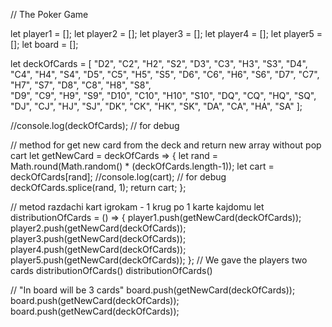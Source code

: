// The Poker Game

let player1 = [];
let player2 = [];
let player3 = [];
let player4 = [];
let player5 = [];
let board = [];

let deckOfCards = [
    "D2", "C2", "H2", "S2", 
    "D3", "C3", "H3", "S3", 
    "D4", "C4", "H4", "S4", 
    "D5", "C5", "H5", "S5", 
    "D6", "C6", "H6", "S6",
    "D7", "C7", "H7", "S7", 
    "D8", "C8", "H8", "S8",  
    "D9", "C9", "H9", "S9",
    "D10", "C10", "H10", "S10", 
    "DQ", "CQ", "HQ", "SQ", 
    "DJ", "CJ", "HJ", "SJ", 
    "DK", "CK", "HK", "SK", 
    "DA", "CA", "HA", "SA"
];

//console.log(deckOfCards); // for debug

// method for get new card from the deck and return new array without pop cart
let getNewCard = deckOfCards => {
    let rand = Math.round(Math.random() * (deckOfCards.length-1));
    let cart = deckOfCards[rand];
    //console.log(cart); // for debug
    deckOfCards.splice(rand, 1);
    return cart;
};


// metod razdachi kart igrokam - 1 krug po 1 karte kajdomu
let distributionOfCards = () => {
    player1.push(getNewCard(deckOfCards));
    player2.push(getNewCard(deckOfCards));
    player3.push(getNewCard(deckOfCards));
    player4.push(getNewCard(deckOfCards));
    player5.push(getNewCard(deckOfCards));
};
// We gave the players two cards
distributionOfCards()
distributionOfCards()


// "In board will be 3 cards"
board.push(getNewCard(deckOfCards));
board.push(getNewCard(deckOfCards));
board.push(getNewCard(deckOfCards));

